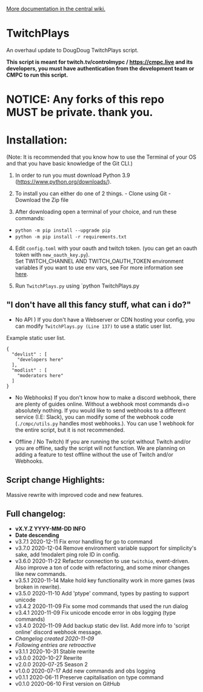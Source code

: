 [More documentation in the central wiki.](https://gitlab.com/controlmypc/docs/-/wikis/documentation/Script)

# TwitchPlays

An overhaul update to DougDoug TwitchPlays script.

**This script is meant for twitch.tv/controlmypc / https://cmpc.live and its developers, you must have authentication from the development team or CMPC to run this script.**


# NOTICE: Any forks of this repo MUST be private. thank you.

# Installation:

  (Note: It is recommended that you know how to use the Terminal of your OS and that you have basic knowledge of the Git CLI.)

  1) In order to run you must download Python 3.9 (https://www.python.org/downloads/).

  2) To install you can either do one of 2 things.
    - Clone using Git
    - Download the Zip file

  3) After downloading open a terminal of your choice,  and run these commands:
  
  * `python -m pip install --upgrade pip`
  * `python -m pip install -r requirements.txt`

  4)  Edit `config.toml` with your oauth and twitch token. (you can get an oauth token with `new_oauth_key.py`).       
  Set TWITCH_CHANNEL AND TWITCH_OAUTH_TOKEN environment variables if you want to use env vars, see For more information see [here](https://gitlab.com/controlmypc/docs/-/wikis/documentation/Script#how-to-set-environment-variables). 

  5) Run `TwitchPlays.py` using `python TwitchPlays.py

## "I don't have all this fancy stuff, what can i do?"

- No API ) If you don't have a Webserver or CDN hosting your config, you can modify `TwitchPlays.py (Line 137)` to use a static user list.

Example static user list.
```
{
  "devlist" : [
    "developers here"
  ],
  "modlist" : [
    "moderators here"
  ]
}

```

- No Webhooks) If you don't know how to make a discord webhook, there are plenty of guides online. Without a webhook most commands di=o absolutely nothing. If you would like to send webhooks to a different service (I.E: Slack), you can modify some of the webhook code (`./cmpc/utils.py` handles most webhooks.). You can use 1 webhook for the entire script, but it is not recommended.

- Offline / No Twitch) If you are running the script without Twitch and/or you are offline, sadly the script will not function. We are planning on adding a feature to test offline without the use of Twitch and/or Webhooks.

## Script change Highlights:

Massive rewrite with improved code and new features.

## Full changelog:

- **vX.Y.Z YYYY-MM-DD INFO**
- **Date descending**
- v3.7.1 2020-12-11 Fix error handling for go to command  
- v3.7.0 2020-12-04 Remove environment variable support for simplicity's sake, add !modalert ping role ID in config.
- v3.6.0 2020-11-22 Refactor connection to use `twitchio`, event-driven. Also improve a ton of code with refactoring, and some minor changes like new commands.
- v3.5.1 2020-11-14 Make hold key functionality work in more games (was broken in rewrite).
- v3.5.0 2020-11-10 Add 'ptype' command, types by pasting to support unicode
- v3.4.2 2020-11-09 Fix some mod commands that used the run dialog
- v3.4.1 2020-11-09 Fix unicode encode error in obs logging (type commands)
- v3.4.0 2020-11-09 Add backup static dev list. Add more info to 'script online' discord webhook message.
- *Changelog created 2020-11-09*
- *Following entries are retroactive*
- v3.1.1 2020-10-31 Stable rewrite
- v3.0.0 2020-10-27 Rewrite
- v2.0.0 2020-07-25 Season 2
- v1.0.0 2020-07-17 Add new commands and obs logging
- v0.1.1 2020-06-11 Preserve capitalisation on type command
- v0.1.0 2020-06-10 First version on GitHub
